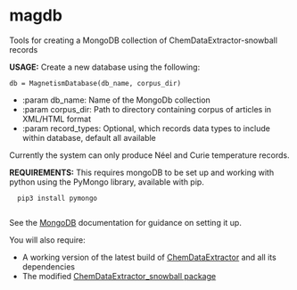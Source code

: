 # magdb
Tools for creating a MongoDB collection of ChemDataExtractor-snowball records

**USAGE:**
Create a new database using the following:
```
db = MagnetismDatabase(db_name, corpus_dir)
```
- :param db_name: Name of the MongoDb collection
- :param corpus_dir: Path to directory containing corpus of articles in XML/HTML format
- :param record_types: Optional, which records data types to include within database, default all available

Currently the system can only produce Néel and Curie temperature records.


**REQUIREMENTS:**
This requires mongoDB to be set up and working with python using the PyMongo library, available with pip.
```
  pip3 install pymongo
  
```
See the [MongoDB](https://docs.mongodb.com) documentation for guidance on setting it up.

You will also require:
- A working version of the latest build of [ChemDataExtractor](http://chemdataextractor.org/download) and all its dependencies
- The modified [ChemDataExtractor_snowball package](https://github.com/cjcourt/chemdataextractor-snowball)

 



